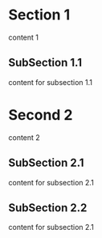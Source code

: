 # Section 1

content 1

## SubSection 1.1

content for subsection 1.1

# Second 2

content 2

## SubSection 2.1

content for subsection 2.1

## SubSection 2.2

content for subsection 2.1